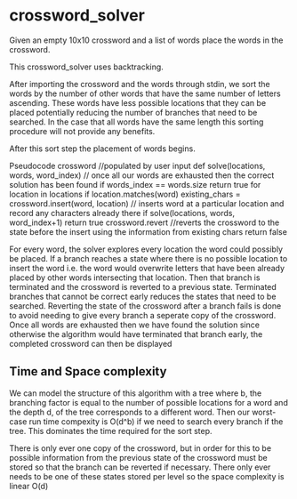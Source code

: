 # crossword_solver
Given an empty 10x10 crossword and a list of words place the words in the crossword.

This crossword_solver uses backtracking.

After importing the crossword and the words through stdin, we sort the words by the number of other words that have the same number of letters ascending.
These words have less possible locations that they can be placed potentially reducing the number of branches that need to be searched.
In the case that all words have the same length this sorting procedure will not provide any benefits.

After this sort step the placement of words begins.

Pseudocode
crossword //populated by user input
def solve(locations, words, word_index)
  // once all our words are exhausted then the correct solution has been found
  if words_index == words.size
    return true
  for location in locations
    if location.matches(word)
      existing_chars = crossword.insert(word, location) // inserts word at a particular location and record any characters already there
      if solve(locations, words, word_index+1)
        return true
      crossword.revert  //reverts the crossword to the state before the insert using the information from existing chars
  return false


For every word, the solver explores every location the word could possibly be placed. If a branch reaches a state where there is no 
possible location to insert the word i.e. the word would overwrite letters that have been already placed by other words intersecting
that location. Then that branch is terminated and the crossword is reverted to a previous state. Terminated branches that cannot be correct early
reduces the states that need to be searched. Reverting the state of the crossword after a branch fails is done to avoid needing to give every branch
a seperate copy of the crossword.
Once all words are exhausted then we have found the solution since otherwise the algorithm would have terminated that branch early, the completed
crossword can then be displayed

## Time and Space complexity
We can model the structure of this algorithm with a tree where b, the branching factor is equal to the number of possible locations for a word 
and the depth d, of the tree corresponds to a different word.
Then our worst-case run time compexity is O(d^b) if we need to search every branch if the tree. This dominates the time required for the sort step.

There is only ever one copy of the crossword, but in order for this to be possible information from the previous state of the crossword must be stored so that the branch can be reverted 
if necessary. There only ever needs to be one of these states stored per level so the space complexity is linear O(d)






